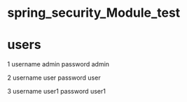 # spring_security_Module_test

# users
1
username admin
password admin

2
username user
password user

3
username user1
password user1

